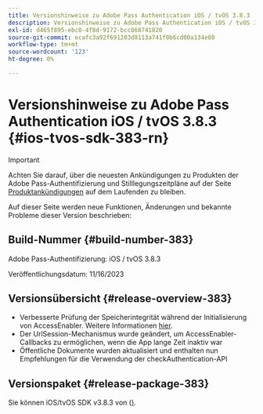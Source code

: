 ```yaml
---
title: Versionshinweise zu Adobe Pass Authentication iOS / tvOS 3.8.3
description: Versionshinweise zu Adobe Pass Authentication iOS / tvOS 3.8.3
exl-id: d465f895-ebc0-4f8d-9172-bcc868741820
source-git-commit: ecafc3a92f691203d8113a741f0b6cd00a134e80
workflow-type: tm+mt
source-wordcount: '123'
ht-degree: 0%

---
```


# Versionshinweise zu Adobe Pass Authentication iOS / tvOS 3.8.3 {#ios-tvos-sdk-383-rn}

>[!IMPORTANT]
>
> Achten Sie darauf, über die neuesten Ankündigungen zu Produkten der Adobe Pass-Authentifizierung und Stilllegungszeitpläne auf der Seite [Produktankündigungen](/help/authentication/product-announcements.md) auf dem Laufenden zu bleiben.

Auf dieser Seite werden neue Funktionen, Änderungen und bekannte Probleme dieser Version beschrieben:

## Build-Nummer {#build-number-383}

Adobe Pass-Authentifizierung: iOS / tvOS 3.8.3

Veröffentlichungsdatum: 11/16/2023

## Versionsübersicht {#release-overview-383}

* Verbesserte Prüfung der Speicherintegrität während der Initialisierung von AccessEnabler. Weitere Informationen [hier](/help/authentication/integration-guide-programmers/legacy/sdks/ios-tvos-sdk/iostvos-sdk-storage-integrity-checks.md).
* Der UrlSession-Mechanismus wurde geändert, um AccessEnabler-Callbacks zu ermöglichen, wenn die App lange Zeit inaktiv war
* Öffentliche Dokumente wurden aktualisiert und enthalten nun Empfehlungen für die Verwendung der checkAuthentication-API

## Versionspaket {#release-package-383}

Sie können iOS/tvOS SDK v3.8.3 von ([) &#x200B;](https://tve.zendesk.com/hc/en-us/articles/204963209-iOS-tvOS-Native-AccessEnabler-Library).
